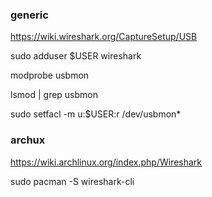 

### generic

https://wiki.wireshark.org/CaptureSetup/USB

sudo adduser $USER wireshark

modprobe usbmon

lsmod | grep usbmon

sudo setfacl -m u:$USER:r /dev/usbmon*

### archux

https://wiki.archlinux.org/index.php/Wireshark

sudo pacman -S wireshark-cli

